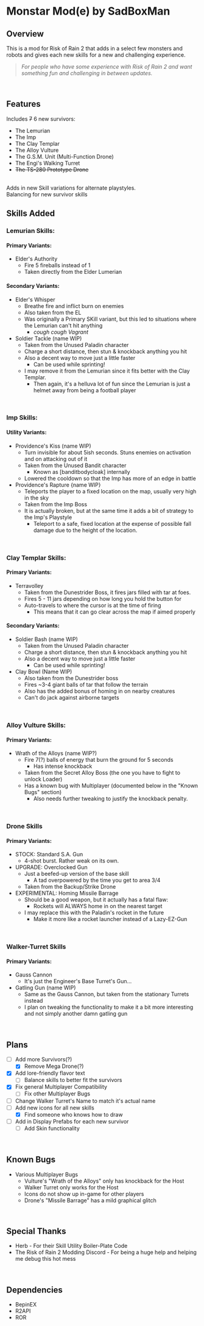 # Monstar Mod(e) by SadBoxMan

## Overview
This is a mod for Risk of Rain 2 that adds in a select few monsters and robots and gives each new skills for a new and challenging experience.

> *For people who have some experience with Risk of Rain 2 and want something fun and challenging in between updates.*

<br>

## Features
Includes ~~7~~ 6 new survivors:
  - The Lemurian
  - The Imp
  - The Clay Templar
  - The Alloy Vulture
  - The G.S.M. Unit (Multi-Function Drone)
  - The Engi's Walking Turret
  - ~~The TS-280 Prototype Drone~~
<br>
Adds in new Skill variations for alternate playstyles.
<br>Balancing for new survivor skills


## Skills Added
### Lemurian Skills:
#### Primary Variants:
- Elder's Authority
  - Fire 5 fireballs instead of 1
  - Taken directly from the Elder Lumerian
#### Secondary Variants:
- Elder's Whisper
  - Breathe fire and inflict burn on enemies
  - Also taken from the EL
  - Was originally a Primary SKill variant, but this led to situations where the Lemurian can't hit anything
    - *cough cough Vagrant*
- Soldier Tackle (name WIP)
  - Taken from the Unused Paladin character
  - Charge a short distance, then stun & knockback anything you hit
  - Also a decent way to move just a little faster
    - Can be used while sprinting!
  - I may remove it from the Lemurian since it fits better with the Clay Templar.
    - Then again, it's a helluva lot of fun since the Lemurian is just a helmet away from being a football player
    
<br>
 
### Imp Skills:
#### Utility Variants:
- Providence's Kiss (name WIP)
  - Turn invisible for about 5ish seconds. Stuns enemies on activation and on attacking out of it
  - Taken from the Unused Bandit character
    - Known as [banditbodycloak] internally
  - Lowered the cooldown so that the Imp has more of an edge in battle
- Providence's Rapture {name WIP}
  - Teleports the player to a fixed location on the map, usually very high in the sky
  - Taken from the Imp Boss 
  - It is actually broken, but at the same time it adds a bit of strategy to the Imp's Playstyle
    - Teleport to a safe, fixed location at the expense of possible fall damage due to the height of the location.


<br>

### Clay Templar Skills:
#### Primary Variants:
- Terravolley
  - Taken from the Dunestrider Boss, it fires jars filled with tar at foes.
  - Fires 5 - 11 jars depending on how long you hold the button for
  - Auto-travels to where the cursor is at the time of firing
    - This means that it can go clear across the map if aimed properly
#### Secondary Variants:
- Soldier Bash (name WIP)
  - Taken from the Unused Paladin character
  - Charge a short distance, then stun & knockback anything you hit
  - Also a decent way to move just a little faster
    - Can be used while sprinting!
- Clay Bowl (Name WIP)
  - Also taken from the Dunestrider boss
  - Fires ~3-4 giant balls of tar that follow the terrain
  - Also has the added bonus of homing in on nearby creatures
  - Can't do jack against airborne targets

<br>

### Alloy Vulture Skills:
#### Primary Variants:
- Wrath of the Alloys (name WIP?)
  - Fire 7(?) balls of energy that burn the ground for 5 seconds
    - Has intense knockback
  - Taken from the Secret Alloy Boss (the one you have to fight to unlock Loader)
  - Has a known bug with Multiplayer (documented below in the "Known Bugs" section)
    - Also needs further tweaking to justify the knockback penalty.

<br>

### Drone Skills
#### Primary Variants:
- STOCK: Standard S.A. Gun
  - 4-shot burst. Rather weak on its own.
- UPGRADE: Overclocked Gun
  - Just a beefed-up version of the base skill
     - A tad overpowered by the time you get to area 3/4
  - Taken from the Backup/Strike Drone
- EXPERIMENTAL: Homing Missile Barrage
  - Should be a good weapon, but it actually has a fatal flaw:
    - Rockets will ALWAYS home in on the nearest target
  - I may replace this with the Paladin's rocket in the future
    - Make it more like a rocket launcher instead of a Lazy-EZ-Gun

<br>

### Walker-Turret Skills
#### Primary Variants:
- Gauss Cannon
  - It's just the Engineer's Base Turret's Gun...
- Gatling Gun (name WIP)
  - Same as the Gauss Cannon, but taken from the stationary Turrets instead
  - I plan on tweaking the functionality to make it a bit more interesting and not simply another damn gatling gun
 
<br>

## Plans
- [ ] Add more Survivors(?)
  - [x] Remove Mega Drone(?)
- [x] Add lore-friendly flavor text
  - [ ] Balance skills to better fit the survivors
- [x] Fix general Multiplayer Compatibility
  - [ ] Fix other Multiplayer Bugs
- [ ] Change Walker Turret's Name to match it's actual name
- [ ] Add new icons for all new skills
  - [x] Find someone who knows how to draw
- [ ] Add in Display Prefabs for each new survivor
  - [ ] Add Skin functionality

<br>

## Known Bugs
- Various Multiplayer Bugs
  - Vulture's "Wrath of the Alloys" only has knockback for the Host
  - Walker Turret only works for the Host
  - Icons do not show up in-game for other players
  - Drone's "Missile Barrage" has a mild graphical glitch
  
<br>

## Special Thanks
- Herb - For their Skill Utility Boiler-Plate Code
- The Risk of Rain 2 Modding Discord - For being a huge help and helping me debug this hot mess

<br>
 
## Dependencies
- BepinEX
- R2API
- ROR 
